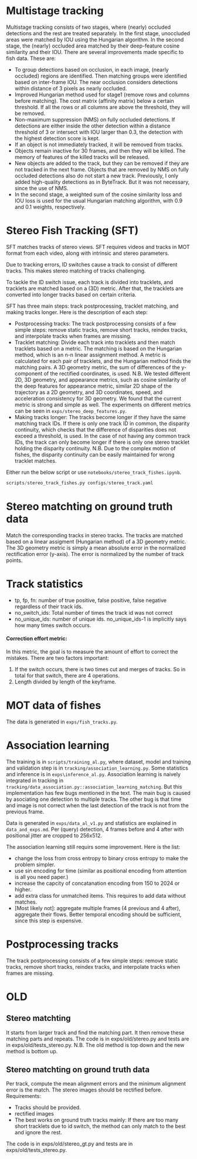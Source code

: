 Multistage tracking
===================

Multistage tracking consists of two stages, where (nearly) occluded detections and the rest are treated separately. In the first stage, unoccluded areas were matched by IOU using the Hungarian algorithm. In the second stage, the (nearly) occluded area matched by their deep-feature cosine similarity and their IOU. There are several improvements made specific to fish data. These are:

- To group detections based on occlusion, in each image, (nearly occluded) regions are identified. Then matching groups were identified based on inter-frame IOU. The near occlusion considers detections within distance of 3 pixels as nearly occluded.
- Improved Hungarian method used for stage1 (remove rows and columns before matching). The cost matrix (affinity matrix) below a certain threshold. If all the rows or all columns are above the threshold, they will be removed.
- Non-maximum suppression (NMS) on fully occluded detections. If detections are either inside the other detection within a distance threshold of 3 or intersect with IOU larger than 0.3, the detection with the highest detection score is kept.
- If an object is not immediately tracked, it will be removed from tracks.
- Objects remain inactive for 30 frames, and then they will be killed. The memory of features of the killed tracks will be released.
- New objects are added to the track, but they can be removed if they are not tracked in the next frame. Objects that are removed by NMS on fully occluded detections also do not start a new track. Previously, I only added high-quality detections as in ByteTrack. But it was not necessary, since the use of NMS.
- In the second stage, a weighted sum of the cosine similarity loss and IOU loss is used for the usual Hungarian matching algorithm, with 0.9 and 0.1 weights, respectively.


Stereo Fish Tracking (SFT)
====================
SFT matches tracks of stereo views. SFT requires videos and tracks in MOT format from each video, along with intrinsic and stereo parameters.

Due to tracking errors, ID switches cause a track to consist of different tracks. This makes stereo matching of tracks challenging.

To tackle the ID switch issue, each track is divided into tracklets, and tracklets are matched based on a (3D) metric. After that, the tracklets are converted into longer tracks based on certain criteria.

SFT has three main steps: track postprocessing, tracklet matching, and making tracks longer. Here is the description of each step:

- Postprocessing tracks: The track postprocessing consists of a few simple steps: remove static tracks, remove short tracks, reindex tracks, and interpolate tracks when frames are missing.
- Tracklet matching: Divide each track into tracklets and then match tracklets based on a metric. The matching is based on the Hungarian method, which is an n-n linear assignment method. A metric is calculated for each pair of tracklets, and the Hungarian method finds the matching pairs. A 3D geometry metric, the sum of differences of the y-component of the rectified coordinates, is used. N.B. We tested different 2D, 3D geometry, and appearance metrics, such as cosine similarity of the deep features for appearance metric, similar 2D shape of the trajectory as a 2D geometry, and 3D coordinates, speed, and acceleration consistency for 3D geometry. We found that the current metric is strong and simple as well. The experiments on different metrics can be seen in `exps/stereo_deep_features.py`.
- Making tracks longer: The tracks become longer if they have the same matching track IDs. If there is only one track ID in common, the disparity continuity, which checks that the difference of disparities does not exceed a threshold, is used. In the case of not having any common track IDs, the track can only become longer if there is only one stereo tracklet holding the disparity continuity. N.B. Due to the complex motion of fishes, the disparity continuity can be easily maintained for wrong tracklet matches.

Either run the below script or use `notebooks/stereo_track_fishes.ipynb`.
```python
scripts/stereo_track_fishes.py configs/stereo_track.yaml
```

Stereo matchting on ground truth data
================
Match the corresponding tracks in stereo tracks. The tracks are matched based on a linear assigment (Hungarian method) of a 3D geometry metric. The 3D geometry metric is simply a mean absolute error in the normalized rectification error (y-axis). The error is normalized by the number of track points. 


Track statistics
===========
- tp, fp, fn: number of true positive, false positive, false negative regardless of their track ids.
- no_switch_ids: Total number of times the track id was not correct
- no_unique_ids: number of unique ids. no_unique_ids-1 is implicitly says how many times switch occurs.

#### Correction effort metric:
In this metric, the goal is to measure the amount of effort to correct the mistakes. There are two factors important:
1. If the switch occurs, there is two times cut and merges of tracks. So in total for that switch, there are 4 operations. 
2. Length divided by length of the keyframe.

MOT data of fishes
==================
The data is generated in `exps/fish_tracks.py`.

Association learning
==================

The training is in `scripts/training_al.py`, where dataset, model and training and validation step is in `tracking/association_learning.py`. Some statistics and inference is in `exps\inference_al.py`. Association learning is naively integrated in tracking in `tracking/data_association.py::association_learning_matching`. But this implementation has few bugs mentioned in the text. The main bug is caused by asociating one detection to multiple tracks. The other bug is that time and image is not correct when the last detection of the track is not from the previous frame. 

Data is generated in `exps/data_al_v1.py` and statistics are explained in `data_and_exps.md`. Per (query) detection, 4 frames before and 4 after with positional jitter are cropped to 256x512.  

The association learning still requirs some improvement. Here is the list:
- change the loss from cross entropy to binary cross entropy to make the problem simpler.
- use sin encoding for time (similar as positional encoding from attention is all you need paper.)
- increase the capcity of concatanation encoding from 150 to 2024 or higher. 
- add extra class for unmatched items. This requires to add data without matches. 
- [Most likely not]: aggregate multiple frames (4 previous and 4 after), aggregate their flows. Better temporal encoding should be sufficient, since this step is expensive. 

Postprocessing tracks
==================

The track postprocessing consists of a few simple steps: remove static tracks, remove short tracks, reindex tracks, and interpolate tracks when frames are missing.

OLD
===
Stereo matchting
----------------
It starts from larger track and find the matching part. It then remove these matching parts and repeats. The code is in exps/old/stereo.py and tests are in exps/old/tests_stereo.py.
N.B. The old method is top down and the new method is bottom up. 

Stereo matchting on ground truth data
-------------------------------------

Per track, compute the mean alignment errors and the minimum alignment error is the match. The stereo images should be rectified before.
Requirements: 
- Tracks should be provided.
- rectified images 
- The best works on ground truth tracks mainly: If there are too many short tracklets due to id switch, the method can only match to the best and ignore the rest.  

The code is in exps/old/stereo_gt.py and tests are in exps/old/tests_stereo.py.